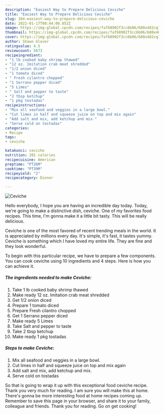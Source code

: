 ```yaml
---
description: "Easiest Way to Prepare Delicious Ceviche"
title: "Easiest Way to Prepare Delicious Ceviche"
slug: 164-easiest-way-to-prepare-delicious-ceviche
date: 2022-01-17T08:44:00.852Z
image: https://img-global.cpcdn.com/recipes/faf68902f3cc6b06/680x482cq70/ceviche-recipe-main-photo.jpg
thumbnail: https://img-global.cpcdn.com/recipes/faf68902f3cc6b06/680x482cq70/ceviche-recipe-main-photo.jpg
cover: https://img-global.cpcdn.com/recipes/faf68902f3cc6b06/680x482cq70/ceviche-recipe-main-photo.jpg
author: Shawn Glover
ratingvalue: 4.5
reviewcount: 5673
recipeingredient:
- "1 lb cooked baby shrimp thawed"
- "12 oz. Imitation crab meat shredded"
- "1/2 onion diced"
- "1 tomato diced"
- " Fresh cilantro chopped"
- "1 Serrano pepper diced"
- "5 Limes"
- " Salt and pepper to taste"
- "2 tbsp ketchup"
- "1 pkg tostadas"
recipeinstructions:
- "Mix all seafood and veggies in a large bowl."
- "Cut limes in half and squeeze juice on top and mix again"
- "Add salt and mix, add ketchup and mix."
- "Serve cold on tostadas"
categories:
- Recipe
tags:
- ceviche

katakunci: ceviche 
nutrition: 201 calories
recipecuisine: American
preptime: "PT26M"
cooktime: "PT39M"
recipeyield: "2"
recipecategory: Dinner

---
```



![Ceviche](https://img-global.cpcdn.com/recipes/faf68902f3cc6b06/680x482cq70/ceviche-recipe-main-photo.jpg)

Hello everybody, I hope you are having an incredible day today. Today, we're going to make a distinctive dish, ceviche. One of my favorites food recipes. This time, I'm gonna make it a little bit tasty. This will be really delicious.



Ceviche is one of the most favored of recent trending meals in the world. It is appreciated by millions every day. It's simple, it's fast, it tastes yummy. Ceviche is something which I have loved my entire life. They are fine and they look wonderful.


To begin with this particular recipe, we have to prepare a few components. You can cook ceviche using 10 ingredients and 4 steps. Here is how you can achieve it.

<!--inarticleads1-->

##### The ingredients needed to make Ceviche:

1. Take 1 lb cooked baby shrimp thawed
1. Make ready 12 oz. Imitation crab meat shredded
1. Get 1/2 onion diced
1. Prepare 1 tomato diced
1. Prepare  Fresh cilantro chopped
1. Get 1 Serrano pepper diced
1. Make ready 5 Limes
1. Take  Salt and pepper to taste
1. Take 2 tbsp ketchup
1. Make ready 1 pkg tostadas




<!--inarticleads2-->

##### Steps to make Ceviche:

1. Mix all seafood and veggies in a large bowl.
1. Cut limes in half and squeeze juice on top and mix again
1. Add salt and mix, add ketchup and mix.
1. Serve cold on tostadas




So that is going to wrap it up with this exceptional food ceviche recipe. Thank you very much for reading. I am sure you will make this at home. There's gonna be more interesting food at home recipes coming up. Remember to save this page in your browser, and share it to your family, colleague and friends. Thank you for reading. Go on get cooking!
